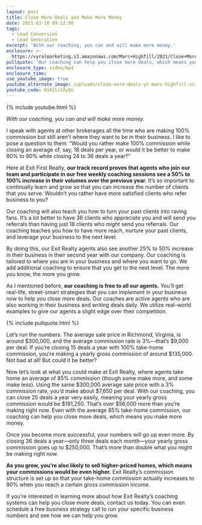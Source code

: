 ```yaml
---
layout: post
title: Close More Deals and Make More Money
date: 2021-03-10 09:12:00
tags:
  - Lead Conversion
  - Lead Generation
excerpt: 'With our coaching, you can and will make more money.'
enclosure: >-
  https://vyralmarketing.s3.amazonaws.com/Marc+Highfill/2021/Close+More+Deals+and+Make+More+Money.mp4
pullquote: 'Our coaching can help you close more deals, which means you make more money.'
enclosure_type: video/mp4
enclosure_time:
use_youtube_image: true
youtube_alternate_image: /uploads/close-more-deals-yt-marc-highfill-ss.jpg
youtube_code: 0142lcSXyQo
---
```

{% include youtube.html %}

*With our coaching, you can and will make more money.*

I speak with agents at other brokerages all the time who are making 100% commission but still aren’t where they want to be in their business. I like to pose a question to them: “Would you rather make 100% commission while closing an average of, say, 18 deals per year, or would it be better to make 80% to 90% while closing 24 to 36 deals a year?”

Here at Exit First Realty, **our track record proves that agents who join our team and participate in our free weekly coaching sessions see a 50% to 100% increase in their volumes over the previous year.** It’s so important to continually learn and grow so that you can increase the number of clients that you serve. Wouldn’t you rather have more satisfied clients who refer business to you?

Our coaching will also teach you how to turn your past clients into raving fans. It’s a lot better to have 36 clients who appreciate you and will send you referrals than having just 18 clients who *might* send you referrals. Our coaching teaches you how to have more reach, nurture your past clients, and leverage your business to the next level.&nbsp;

By doing this, our Exit Realty agents also see another 25% to 50% increase in their business in their second year with our company. Our coaching is tailored to where you are in your business and where you want to go. We add additional coaching to ensure that you get to the next level. The more you know, the more you grow.

As I mentioned before, **our coaching is free to all our agents.** You’ll get real-life, street-smart strategies that you can implement in your business now to help you close more deals. Our coaches are active agents who are also working in their business and writing deals daily. We utilize real-world examples to give our agents a slight edge over their competition.

{% include pullquote.html %}

Let’s run the numbers. The average sale price in Richmond, Virginia, is around $300,000, and the average commission rate is 3%—that’s $9,000 per deal. If you’re closing 15 deals a year with 100% take-home commission, you’re making a yearly gross commission of around $135,000. Not bad at all\! But could it be better?

Now let’s look at what you could make at Exit Realty, where agents take home an average of 85% commission (though some make more, and some make less). Using the same $300,000 average sale price with a 3% commission rate, you’d make about $7,650 per deal. With our coaching, you can close 25 deals a year very easily, meaning your yearly gross commission would be $191,250. That’s over $56,000 more than you’re making right now. Even with the average 85% take-home commission, our coaching can help you close more deals, which means you make more money.

Once you become more successful, your numbers will go up even more. By closing 36 deals a year—only three deals each month—your yearly gross commission goes up to $250,000. That’s more than double what you might be making right now.

**As you grow, you’re also likely to sell higher-priced homes, which means your commissions would be even higher.** Exit Realty’s commission structure is set up so that your take-home commission actually increases to 90% when you reach a certain gross commission income.

If you’re interested in learning more about how Exit Realty’s coaching systems can help you close more deals, contact us today. You can even schedule a free business strategy call to run your specific business numbers and see how we can help you grow.

&nbsp;

&nbsp;

&nbsp;
